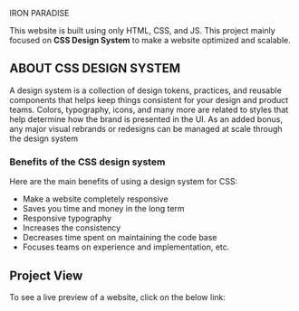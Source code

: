IRON PARADISE

This website is built using only HTML, CSS, and JS. This project mainly focused on **CSS Design System** to make a website optimized and scalable.

## ABOUT CSS DESIGN SYSTEM
A design system is a collection of design tokens, practices, and reusable components that helps keep things consistent for your design and product teams. Colors, typography, icons, and many more are related to styles that help determine how the brand is presented in the UI. As an added bonus, any major visual rebrands or redesigns can be managed at scale through the design system


### Benefits of the CSS design system

Here are the main benefits of using a design system for CSS:
- Make a website completely responsive
- Saves you time and money in the long term
- Responsive typography
- Increases the consistency 
- Decreases time spent on maintaining the code base 
- Focuses teams on experience and implementation, etc.

## Project View
To see a live preview of a website, click on the below link:

